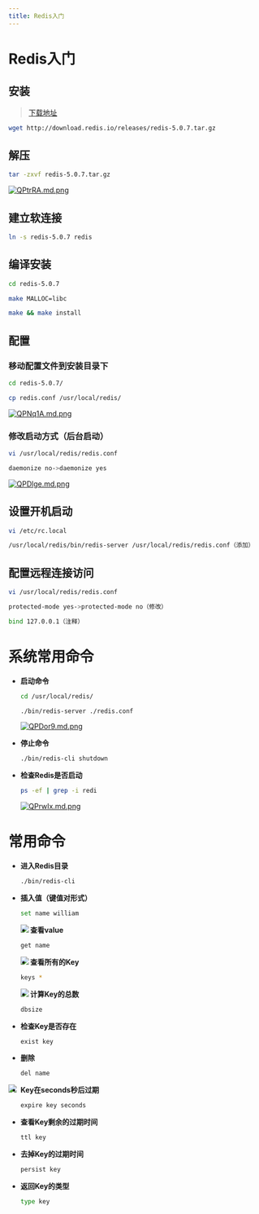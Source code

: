 ```yaml
---
title: Redis入门
---
```


# Redis入门

## 安装

>[下载地址](https://redis.io/download)
```bash
wget http://download.redis.io/releases/redis-5.0.7.tar.gz
```

## 解压

```bash
tar -zxvf redis-5.0.7.tar.gz
```
[![QPtrRA.md.png](https://s2.ax1x.com/2019/11/28/QPtrRA.md.png)](https://imgchr.com/i/QPtrRA)

## 建立软连接

```bash
ln -s redis-5.0.7 redis
```

## 编译安装

```bash
cd redis-5.0.7

make MALLOC=libc

make && make install 
```

## 配置

### 移动配置文件到安装目录下 

```bash
cd redis-5.0.7/

cp redis.conf /usr/local/redis/
```
[![QPNq1A.md.png](https://s2.ax1x.com/2019/11/28/QPNq1A.md.png)](https://imgchr.com/i/QPNq1A)

### 修改启动方式（后台启动）

```bash
vi /usr/local/redis/redis.conf

daemonize no->daemonize yes
```
[![QPDlge.md.png](https://s2.ax1x.com/2019/11/28/QPDlge.md.png)](https://imgchr.com/i/QPDlge)

## 设置开机启动

```bash
vi /etc/rc.local

/usr/local/redis/bin/redis-server /usr/local/redis/redis.conf（添加）
```

## 配置远程连接访问

```bash
vi /usr/local/redis/redis.conf

protected-mode yes->protected-mode no（修改）

bind 127.0.0.1（注释）
```

# 系统常用命令

* **启动命令**
  
    ```bash
    cd /usr/local/redis/
    
    ./bin/redis-server ./redis.conf
    ```
    [![QPDor9.md.png](https://s2.ax1x.com/2019/11/28/QPDor9.md.png)](https://imgchr.com/i/QPDor9)
* **停止命令**
  
    ```bash
    ./bin/redis-cli shutdown
    ```
* **检查Redis是否启动**
  
    ```bash
    ps -ef | grep -i redi
    ```
    [![QPrwIx.md.png](https://s2.ax1x.com/2019/11/28/QPrwIx.md.png)](https://imgchr.com/i/QPrwIx)

# 常用命令

* **进入Redis目录**
  
    ```bash
    ./bin/redis-cli
    ```
    
* **插入值（键值对形式）**
  
    ```bash
    set name william
    ```
    <img src="https://s2.ax1x.com/2019/11/28/QPr4FP.png" align="left" />
    
* **查看value**
  
    ```bash
    get name
    ```
    <img src="https://s2.ax1x.com/2019/11/28/QPrIW8.png" align="left" />
    
* **查看所有的Key**
  
    ```bash
    keys *
    ```
    <img src="https://s2.ax1x.com/2019/11/28/QPrszD.png" align="left" />
    
* **计算Key的总数**
  
    ```bash
    dbsize
    ```
    
* **检查Key是否存在**
  
    ```bash
    exist key
    ```
    
* **删除**
  
    ```bash
    del name
    ```
<img src="https://s2.ax1x.com/2019/11/28/QPr7Qg.png" align="left" />
    
* **Key在seconds秒后过期**
  
    ```bash
    expire key seconds
    ```
    
* **查看Key剩余的过期时间**
  
    ```bash
    ttl key
    ```
    
* **去掉Key的过期时间**
  
    ```bash
    persist key
    ```
    
* **返回Key的类型**
  
    ```bash
    type key
    ```

<RightMenu />